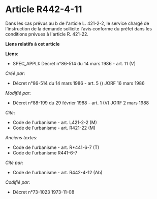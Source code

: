 # Article R442-4-11

Dans les cas prévus au b de l'article L. 421-2-2, le service chargé de l'instruction de la demande sollicite l'avis conforme
du préfet dans les conditions prévues à l'article R. 421-22.

**Liens relatifs à cet article**

**Liens**:

  - SPEC_APPLI: Décret n°86-514 du 14 mars 1986 - art. 11 (V)

_Créé par_:

  - Décret n°86-514 du 14 mars 1986 - art. 5 () JORF 16 mars 1986

_Modifié par_:

  - Décret n°88-199 du 29 février 1988 - art. 1 (V) JORF 2 mars 1988

_Cite_:

  - Code de l'urbanisme - art. L421-2-2 (M)
  - Code de l'urbanisme - art. R421-22 (M)

_Anciens textes_:

  - Code de l'urbanisme - art. R*441-6-7 (T)
  - Code de l'urbanisme R441-6-7

_Cité par_:

  - Code de l'urbanisme - art. R442-4-12 (Ab)

_Codifié par_:

  - Décret n°73-1023 1973-11-08
